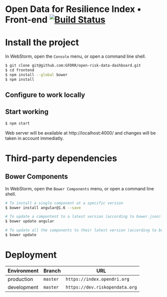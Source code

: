 # Open Data for Resilience Index • Front-end [![Build Status](https://travis-ci.com/GFDRR/open-risk-data-dashboard.svg?branch=master)](https://travis-ci.com/GFDRR/open-risk-data-dashboard)


# Install the project

In WebStorm, open the `Console` menu, or open a command line shell.

```bash
$ git clone git@github.com:GFDRR/open-risk-data-dashboard.git
$ cd frontend
$ npm install --global bower
$ npm install
```

## Configure to work locally

## Start working

```bash
$ npm start
```

Web server will be available at http://localhost:4000/ and changes will be taken in account immediatly.

# Third-party dependencies

## Bower Components

In WebStorm, open the `Bower Components` menu, or open a command line shell.

```bash
# To install a single component at a specific version
$ bower install angular@1.6 --save

# To update a compontent to a latest version (according to bower.json)
$ bower update angular

# To update all the components to their latest version (according to bower.json)
$ bower update
```

# Deployment

| Environment       | Branch    | URL
| ---               | ---       | ---
| production        | `master`  | `https://index.opendri.org`
| development       | `master`  | `https://dev.riskopendata.org`
